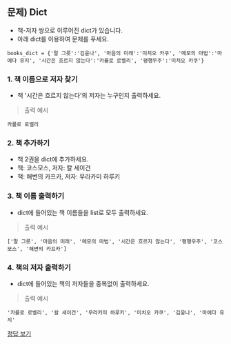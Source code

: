 ## 문제) Dict

* 책-저자 쌍으로 이루어진 dict가 있습니다.
* 아래 dict를 이용하여 문제를 푸세요.
```
books_dict = {'말 그릇':'김윤나', '마음의 미래':'미치오 카쿠', '메모의 마법':'마에다 유지', '시간은 흐르지 않는다':'카를로 로벨리', '평행우주':'미치오 카쿠'}
```

### 1. 책 이름으로 저자 찾기
* 책 '시간은 흐르지 않는다'의 저자는 누구인지 출력하세요.

> 출력 예시

```
카를로 로벨리
```

### 2. 책 추가하기
* 책 2권을 dict에 추가하세요.
* 책: 코스모스, 저자: 칼 세이건
* 책: 해변의 카프카, 저자: 무라카미 하루키

### 3. 책 이름 출력하기
* dict에 들어있는 책 이름들을 list로 모두 출력하세요.

> 출력 예시

```
['말 그릇', '마음의 미래', '메모의 마법', '시간은 흐르지 않는다', '평행우주', '코스모스', '해변의 카프카']
```

### 4. 책의 저자 출력하기
* dict에 들어있는 책의 저자들을 중복없이 출력하세요.

> 출력 예시

```
'카를로 로벨리', '칼 세이건', '무라카미 하루키', '미치오 카쿠', '김윤나', '마에다 유지'
```

[정답 보기](quiz01.py)
